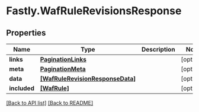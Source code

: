 # Fastly.WafRuleRevisionsResponse

## Properties

Name | Type | Description | Notes
------------ | ------------- | ------------- | -------------
**links** | [**PaginationLinks**](PaginationLinks.md) |  | [optional] 
**meta** | [**PaginationMeta**](PaginationMeta.md) |  | [optional] 
**data** | [**[WafRuleRevisionResponseData]**](WafRuleRevisionResponseData.md) |  | [optional] 
**included** | [**[WafRule]**](WafRule.md) |  | [optional] 



[[Back to API list]](../../README.md#endpoints) [[Back to README]](../../README.md)

